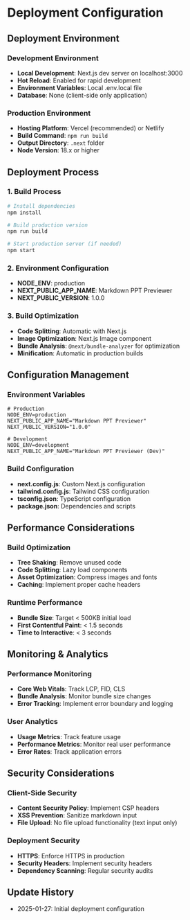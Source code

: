 # Deployment Configuration

## Deployment Environment

### Development Environment
- **Local Development**: Next.js dev server on localhost:3000
- **Hot Reload**: Enabled for rapid development
- **Environment Variables**: Local .env.local file
- **Database**: None (client-side only application)

### Production Environment
- **Hosting Platform**: Vercel (recommended) or Netlify
- **Build Command**: `npm run build`
- **Output Directory**: `.next` folder
- **Node Version**: 18.x or higher

## Deployment Process

### 1. Build Process
```bash
# Install dependencies
npm install

# Build production version
npm run build

# Start production server (if needed)
npm start
```

### 2. Environment Configuration
- **NODE_ENV**: production
- **NEXT_PUBLIC_APP_NAME**: Markdown PPT Previewer
- **NEXT_PUBLIC_VERSION**: 1.0.0

### 3. Build Optimization
- **Code Splitting**: Automatic with Next.js
- **Image Optimization**: Next.js Image component
- **Bundle Analysis**: `@next/bundle-analyzer` for optimization
- **Minification**: Automatic in production builds

## Configuration Management

### Environment Variables
```env
# Production
NODE_ENV=production
NEXT_PUBLIC_APP_NAME="Markdown PPT Previewer"
NEXT_PUBLIC_VERSION="1.0.0"

# Development
NODE_ENV=development
NEXT_PUBLIC_APP_NAME="Markdown PPT Previewer (Dev)"
```

### Build Configuration
- **next.config.js**: Custom Next.js configuration
- **tailwind.config.js**: Tailwind CSS configuration
- **tsconfig.json**: TypeScript configuration
- **package.json**: Dependencies and scripts

## Performance Considerations

### Build Optimization
- **Tree Shaking**: Remove unused code
- **Code Splitting**: Lazy load components
- **Asset Optimization**: Compress images and fonts
- **Caching**: Implement proper cache headers

### Runtime Performance
- **Bundle Size**: Target < 500KB initial load
- **First Contentful Paint**: < 1.5 seconds
- **Time to Interactive**: < 3 seconds

## Monitoring & Analytics

### Performance Monitoring
- **Core Web Vitals**: Track LCP, FID, CLS
- **Bundle Analysis**: Monitor bundle size changes
- **Error Tracking**: Implement error boundary and logging

### User Analytics
- **Usage Metrics**: Track feature usage
- **Performance Metrics**: Monitor real user performance
- **Error Rates**: Track application errors

## Security Considerations

### Client-Side Security
- **Content Security Policy**: Implement CSP headers
- **XSS Prevention**: Sanitize markdown input
- **File Upload**: No file upload functionality (text input only)

### Deployment Security
- **HTTPS**: Enforce HTTPS in production
- **Security Headers**: Implement security headers
- **Dependency Scanning**: Regular security audits

## Update History
- 2025-01-27: Initial deployment configuration